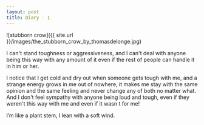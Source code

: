 ```yaml
---
layout: post
title: Diary - 1
---
```


![stubborn crow]({{ site.url }}/images/the_stubborn_crow_by_thomasdelonge.jpg)


I can't stand toughness or aggressiveness, and I can't deal with anyone being this way with any amount of it even if the rest of people can handle it in him or her.

I notice that I get cold and dry out when someone gets tough with me, and a strange energy grows in me out of nowhere, it makes me stay with the same opinion and the same feeling and never change any of both no matter what. And I don't feel sympathy with anyone being loud and tough, even if they weren't this way with me and even if it wasn
t for me!


I’m like a plant stem, I lean with a soft wind.

